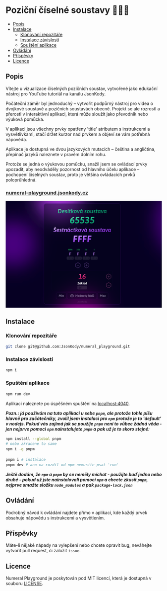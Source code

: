 # Poziční číselné soustavy 🤌🧐🍷


- [Popis](#popis)
- [Instalace](#instalace)
  - [Klonování repozitáře](#klonování-repozitáře)
  - [Instalace závislostí](#instalace-závislostí)
  - [Spuštění aplikace](#spuštění-aplikace)
- [Ovládání](#ovládání)
- [Příspěvky](#příspěvky)
- [Licence](#licence)

## Popis

Vítejte u vizualizace číselných pozičních soustav, vytvořené jako edukační nástroj pro YouTube tutoriál na kanálu JsonKody.

Počáteční záměr byl jednoduchý – vytvořit podpůrný nástroj pro videa o dvojkové soustavě a pozičních soustavách obecně. Projekt se ale rozrostl a přerostl v interaktivní aplikaci, která může sloužit jako převodník nebo výuková pomůcka.

V aplikaci jsou všechny prvky opatřeny 'title' atributem s instrukcemi a vysvětlivkami, stačí držet kurzor nad prvkem a objeví se vám potřebná nápověda.

Aplikace je dostupná ve dvou jazykových mutacích – čeština a angličtina, přepínač jazyků naleznete v pravém dolním rohu.

Protože se jedná o výukovou pomůcku, snažil jsem se ovládací prvky upozadit, aby neodváděly pozornost od hlavního účelu aplikace – pochopení číselných soustav, proto je většina ovládacích prvků poloprůhledná.

### [numeral-playground.jsonkody.cz](http://numeral-playground.jsonkody.cz)
![screenshot](./src/assets/images/screenshot.png)


## Instalace

### Klonování repozitáře
```bash
git clone git@github.com:JsonKody/numeral_playground.git
```

### Instalace závislostí
```bash
npm i
```

### Spuštění aplikace
```bash
npm run dev
```

Aplikaci naleznete po úspěšném spuštění na [localhost:4040](http://localhost:4040).

***Pozn.: já používám na tuto aplikaci u sebe `pnpm`, ale protože tohle píšu hlavně pro začátečníky, zvolil jsem instalaci pro `npm` protože je to 'default' v nodejs. Pokud vás zajímá jak se použije `pnpm` není to vůbec žádná věda - jen nejprve pomoci `npm` nainstalujete `pnpm` a pak už je to skoro stejné:***
```bash
npm install --global pnpm
# nebo zkracene to same
npm i -g pnpm

pnpm i # instalace
pnpm dev # ano na rozdil od npm nemusite psat 'run'
```
***Ještě dodám, že `npm` a `pnpm` by se neměly míchat - použijte buď jedno nebo druhé - pokud už jste nainstalovali pomocí `npm` a chcete zkusit `pnpm`, nejprve smažte složku `node_modules` a pak `package-lock.json`***

## Ovládání

Podrobný návod k ovládání najdete přímo v aplikaci, kde každý prvek obsahuje nápovědu s instrukcemi a vysvětlením.

## Příspěvky

Máte-li nějaké nápady na vylepšení nebo chcete opravit bug, neváhejte vytvořit pull request, či založit `issue`.

## Licence

Numeral Playground je poskytován pod MIT licencí, která je dostupná v souboru [LICENSE](LICENSE).
